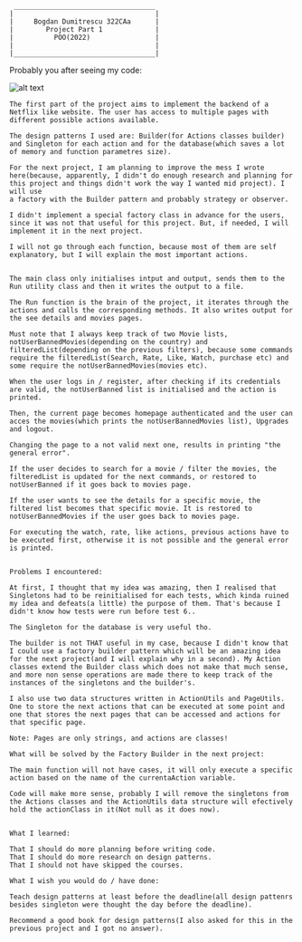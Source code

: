      ___________________________________
    |                                   |
    |     Bogdan Dumitrescu 322CAa      |
    |        Project Part 1             |
    |          POO(2022)                |
    |                                   |
    |___________________________________|


Probably you after seeing my code:

![alt text](https://img.bleacherreport.net/cms/media/image/83/55/60/8e/e4a3/4512/ae7f/5b5796a78bce/crop_exact_fc9nl1oacaakvkm.jpeg?h=378&q=90&w=567)

    The first part of the project aims to implement the backend of a Netflix like website. The user has access to multiple pages with different possible actions available. 

    The design patterns I used are: Builder(for Actions classes builder) and Singleton for each action and for the database(which saves a lot of memory and function parametres size).

    For the next project, I am planning to improve the mess I wrote here(because, apparently, I didn't do enough research and planning for this project and things didn't work the way I wanted mid project). I will use 
    a factory with the Builder pattern and probably strategy or observer.

    I didn't implement a special factory class in advance for the users, since it was not that useful for this project. But, if needed, I will implement it in the next project. 

    I will not go through each function, because most of them are self explanatory, but I will explain the most important actions.


    The main class only initialises intput and output, sends them to the Run utility class and then it writes the output to a file.

    The Run function is the brain of the project, it iterates through the actions and calls the corresponding methods. It also writes output for the see details and movies pages.

    Must note that I always keep track of two Movie lists, notUserBannedMovies(depending on the country) and filteredList(depending on the previous filters), because some commands
    require the filteredList(Search, Rate, Like, Watch, purchase etc) and some require the notUserBannedMovies(movies etc).

    When the user logs in / register, after checking if its credentials are valid, the notUserBanned list is initialised and the action is printed.

    Then, the current page becomes homepage authenticated and the user can acces the movies(which prints the notUserBannedMovies list), Upgrades and logout.

    Changing the page to a not valid next one, results in printing "the general error".

    If the user decides to search for a movie / filter the movies, the filteredList is updated for the next commands, or restored to notUserBanned if it goes back to movies page.

    If the user wants to see the details for a specific movie, the filtered list becomes that specific movie. It is restored to notUserBannedMovies if the user goes back to movies page.

    For executing the watch, rate, like actions, previous actions have to be executed first, otherwise it is not possible and the general error is printed.


    Problems I encountered:

    At first, I thought that my idea was amazing, then I realised that Singletons had to be reinitialised for each tests, which kinda ruined my idea and defeats(a little) the purpose of them. That's because I didn't know how tests were run before test 6..

    The Singleton for the database is very useful tho.

    The builder is not THAT useful in my case, because I didn't know that I could use a factory builder pattern which will be an amazing idea for the next project(and I will explain why in a second). My Action classes extend the Builder class which does not make that much sense, and more non sense operations are made there to keep track of the instances of the singletons and the builder's.

    I also use two data structures written in ActionUtils and PageUtils. One to store the next actions that can be executed at some point and one that stores the next pages that can be accessed and actions for that specific page.

    Note: Pages are only strings, and actions are classes!

    What will be solved by the Factory Builder in the next project:

    The main function will not have cases, it will only execute a specific action based on the name of the currentaAction variable.

    Code will make more sense, probably I will remove the singletons from the Actions classes and the ActionUtils data structure will efectively hold the actionClass in it(Not null as it does now).


    What I learned:
    
    That I should do more planning before writing code.
    That I should do more research on design patterns.
    That I should not have skipped the courses.

    What I wish you would do / have done:

    Teach design patterns at least before the deadline(all design pattenrs besides singleton were thought the day before the deadline).

    Recommend a good book for design patterns(I also asked for this in the previous project and I got no answer).